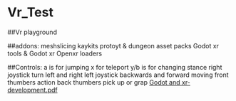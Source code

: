 # Vr_Test

##Vr playground

##addons: 
meshslicing
kaykits protoyt & dungeon asset packs
Godot xr tools & Godot xr Openxr loaders

##Controls:
	a is for jumping
 	x for teleport
	y/b is for changing stance
	right joystick turn left and right
	left joystick backwards and forward moving
	front thumbers action
	back thumbers pick up or grap
[Godot and xr-development.pdf](https://github.com/KumiSukka/Vr_Test/files/14836029/Godot.and.xr-development.pdf)
